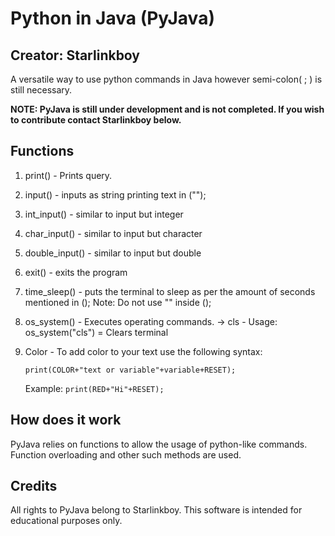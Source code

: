 # Python in Java (PyJava)
## Creator: Starlinkboy

A versatile way to use python commands in Java however semi-colon( ; ) is still necessary.

**NOTE: PyJava is still under development and is not completed. If you wish to contribute contact Starlinkboy below.**
## Functions
1. print() - Prints query.
 2. input() - inputs as string printing text in ("");
 3. int_input() - similar to input but integer
 4. char_input() - similar to input but character
 5. double_input() - similar to input but double
 6. exit() - exits the program
 7. time_sleep() - puts the terminal to sleep as per the amount of seconds mentioned in (); Note: Do not use "" inside ();
 8. os_system() - Executes operating commands. 
     -> cls - Usage: os_system("cls") = Clears terminal

9. Color - To add color to your text use the following syntax:

   ```print(COLOR+"text or variable"+variable+RESET);```

   Example:
   ``` print(RED+"Hi"+RESET); ```
## How does it work
PyJava relies on functions to allow the usage of python-like commands. Function overloading and other such methods are used.

## Credits
All rights to PyJava belong to Starlinkboy.
This software is intended for educational purposes only.

